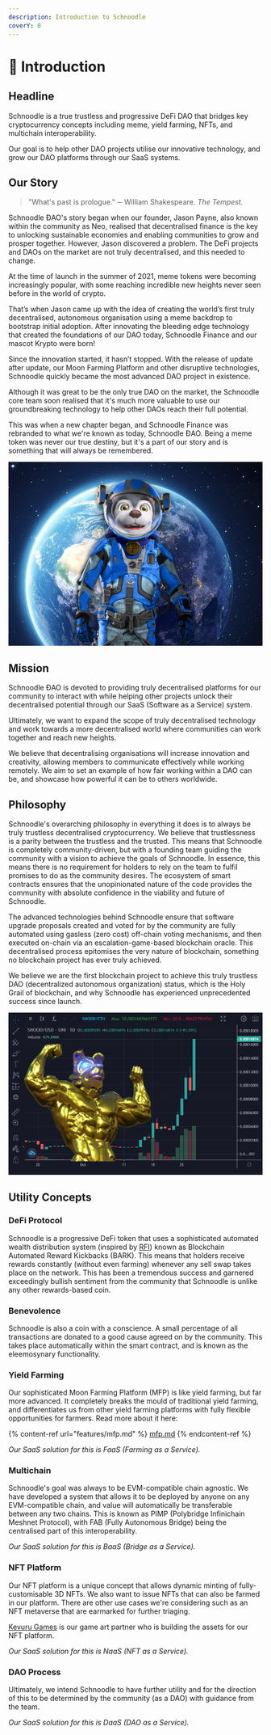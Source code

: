 ```yaml
---
description: Introduction to Schnoodle
coverY: 0
---
```


# 🐶 Introduction

## Headline

Schnoodle is a true trustless and progressive DeFi DAO that bridges key cryptocurrency concepts including meme, yield farming, NFTs, and multichain interoperability.

Our goal is to help other DAO projects utilise our innovative technology, and grow our DAO platforms through our SaaS systems.

## Our Story

> "What's past is prologue." ─ William Shakespeare. _The Tempest._

Schnoodle ĐAO's story began when our founder, Jason Payne, also known within the community as Neo, realised that decentralised finance is the key to unlocking sustainable economies and enabling communities to grow and prosper together. However, Jason discovered a problem. The DeFi projects and DAOs on the market are not truly decentralised, and this needed to change.

At the time of launch in the summer of 2021, meme tokens were becoming increasingly popular, with some reaching incredible new heights never seen before in the world of crypto.

That’s when Jason came up with the idea of creating the world’s first truly decentralised, autonomous organisation using a meme backdrop to bootstrap initial adoption. After innovating the bleeding edge technology that created the foundations of our DAO today, Schnoodle Finance and our mascot Krypto were born!

Since the innovation started, it hasn’t stopped. With the release of update after update, our Moon Farming Platform and other disruptive technologies, Schnoodle quickly became the most advanced DAO project in existence.

Although it was great to be the only true DAO on the market, the Schnoodle core team soon realised that it's much more valuable to use our groundbreaking technology to help other DAOs reach their full potential.

This was when a new chapter began, and Schnoodle Finance was rebranded to what we're known as today, Schnoodle ĐAO. Being a meme token was never our true destiny, but it's a part of our story and is something that will always be remembered.

![](.gitbook/assets/astronaut.jpg)

## Mission

Schnoodle ĐAO is devoted to providing truly decentralised platforms for our community to interact with while helping other projects unlock their decentralised potential through our SaaS (Software as a Service) system.

Ultimately, we want to expand the scope of truly decentralised technology and work towards a more decentralised world where communities can work together and reach new heights.

We believe that decentralising organisations will increase innovation and creativity, allowing members to communicate effectively while working remotely. We aim to set an example of how fair working within a DAO can be, and showcase how powerful it can be to others worldwide.

## Philosophy

Schnoodle's overarching philosophy in everything it does is to always be truly trustless decentralised cryptocurrency. We believe that trustlessness is a parity between the trustless and the trusted. This means that Schnoodle is completely community-driven, but with a founding team guiding the community with a vision to achieve the goals of Schnoodle. In essence, this means there is no requirement for holders to rely on the team to fulfil promises to do as the community desires. The ecosystem of smart contracts ensures that the unopinionated nature of the code provides the community with absolute confidence in the viability and future of Schnoodle.

The advanced technologies behind Schnoodle ensure that software upgrade proposals created and voted for by the community are fully automated using gasless (zero cost) off-chain voting mechanisms, and then executed on-chain via an escalation-game-based blockchain oracle. This decentralised process epitomises the very nature of blockchain, something no blockchain project has ever truly achieved.

We believe we are the first blockchain project to achieve this truly trustless DAO (decentralized autonomous organization) status, which is the Holy Grail of blockchain, and why Schnoodle has experienced unprecedented success since launch.

![](.gitbook/assets/golden-krypto-chart.png)

## Utility Concepts

### DeFi Protocol

Schnoodle is a progressive DeFi token that uses a sophisticated automated wealth distribution system (inspired by [RFI](https://reflect.finance/)) known as Blockchain Automated Reward Kickbacks (BARK). This means that holders receive rewards constantly (without even farming) whenever any sell swap takes place on the network. This has been a tremendous success and garnered exceedingly bullish sentiment from the community that Schnoodle is unlike any other rewards-based coin.

### Benevolence

Schnoodle is also a coin with a conscience. A small percentage of all transactions are donated to a good cause agreed on by the community. This takes place automatically within the smart contract, and is known as the eleemosynary functionality.

### Yield Farming

Our sophisticated Moon Farming Platform (MFP) is like yield farming, but far more advanced. It completely breaks the mould of traditional yield farming, and differentiates us from other yield farming platforms with fully flexible opportunities for farmers. Read more about it here:

{% content-ref url="features/mfp.md" %}
[mfp.md](features/mfp.md)
{% endcontent-ref %}

_Our SaaS solution for this is FaaS (Farming as a Service)._

### Multichain

Schnoodle's goal was always to be EVM-compatible chain agnostic. We have developed a system that allows it to be deployed by anyone on any EVM-compatible chain, and value will automatically be transferable between any two chains. This is known as PIMP (Polybridge Infinichain Meshnet Protocol), with FAB (Fully Autonomous Bridge) being the centralised part of this interoperability.

_Our SaaS solution for this is BaaS (Bridge as a Service)._

### NFT Platform

Our NFT platform is a unique concept that allows dynamic minting of fully-customisable 3D NFTs. We also want to issue NFTs that can also be farmed in our platform. There are other use cases we're considering such as an NFT metaverse that are earmarked for further triaging.

[Kevuru Games](https://kevurugames.com/) is our game art partner who is building the assets for our NFT platform.

_Our SaaS solution for this is NaaS (NFT as a Service)._

### DAO Process

Ultimately, we intend Schnoodle to have further utility and for the direction of this to be determined by the community (as a DAO) with guidance from the team.

_Our SaaS solution for this is DaaS (DAO as a Service)._
